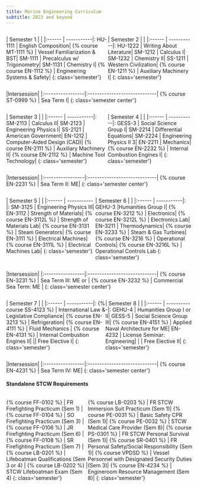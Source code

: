 ```yaml
---
title: Marine Engineering Curriculum
subtitle: 2023 and beyond
---
```


<div style='display:flex;' markdown=1>

| Semester 1  | |
|:------ | -----------|:
HU-1111  |  English Composition|
{% course MT-1111 %} |  Vessel Familiarization & BST|
SM-1111  |  Precalculus w/ Trigonometry|
SM-1131  |  Chemistry I|
{% course EN-1112 %} |  Engineering Systems & Safety|
{: class='semester'}


| Semester 2 | |
|:------ | -----------|:
HU-1222  |  Writing About Literature|
SM-1212  |  Calculus I|
SM-1232  |  Chemistry II|
SS-1211  |  Western Civilization|
{% course EN-1211 %} |  Auxiliary Machinery I|
{: class='semester'}

</div>

|Intersession|
|:-----------------|:-----------------------------|
{% course ST-0999 %} |  Sea Term I|
{: class='semester center'}

<div style='display:flex;' markdown=1>

| Semester 3 | |
|:------ | -----------|:
SM-2113  |  Calculus II|
SM-2123  |  Engineering Physics I|
SS-2121  |  American Government|
EN-1212  |  Computer-Aided Design (CAD)|
{% course EN-2111 %} |  Auxiliary Machinery II|
{% course EN-2112 %} |  Machine Tool Technology|
{: class='semester'}

| Semester 4 | |
|:------ | -----------|:
GESS-3 | Social Science Group I|
SM-2214  |  Differential Equations|
SM-2224  |  Engineering Physics II 3|
EN-2211  |  Mechanics|
{% course EN-2232 %} |  Internal Combustion Engines I|
{: class='semester'}

</div>

|Intersession|
|:-----------------|:-----------------------------|
{% course EN-2231 %} |  Sea Term II: ME|
{: class='semester center'}

<div style='display:flex;' markdown=1>

| Semester 5 | |
|:------ | -----------|:
SM-3125  |  Engineering Physics III|
EN-3112  |  Strength of Materials|
{% course EN-3112L %} |  Strength of Materials Lab|
{% course EN-3131 %} |  Steam Generators|
{% course EN-3111 %} |  Electrical Machines|
{% course EN-3111L %} |  Electrical Machines Lab|
{: class='semester'}


| Semester 6 | |
|:------ | -----------|:
GEHU-3  |Humanities Group I|
{% course EN-3212 %} |  Electronics|
{% course EN-3212L %} |  Electronics Lab|
EN-3211  |  Thermodynamics|
{% course EN-3233 %}  |  Steam & Gas Turbines|
{% course EN-3216 %}  |  Operational Controls|
{% course EN-3216L %} |  Operational Controls Lab
{: class='semester'}

</div>


|Intersession|
|:-----------------|:-----------------------------|
{% course EN-3231 %} |  Sea Term III: ME or |
{% course EN-3232 %} |  Commercial Sea Term: ME |
{: class='semester center'}

<div style='display:flex;' markdown=1>

| Semester 7 | |
|:------ | -----------|:
{% course SS-4123 %} |  International Law & Legislative Compliance|
{% course EN-3213 %} |  Refrigeration|
{% course EN-4111 %} |  Fluid Mechanics |
{% course EN-4131 %} |  Internal Combustion Engines II|
|| Free Elective I|
{: class='semester'}


| Semester 8 | |
|:------ | -----------|:
GEHU-4 | Humanities Group I or II|
GESS-5 | Social Science Group III|
{% course EN-4151 %} |  Applied Naval Architecture for ME|
EN-4232  |  License Seminar: Engineering|
| | Free Elective II|
{: class='semester'}

</div>

|Intersession|
|:-----------------|:-----------------------------|
{% course EN-4231 %} |  Sea Term IV: ME|
{: class='semester center'}



####  Standalone STCW Requirements

<div style='display:flex;' markdown=1>

{% course FF-0102 %} |  FR Firefighting Practicum (Sem 1) | 
{% course FF-0104 %} |  SO Firefighting Practicum (Sem 3) |
{% course FF-0106 %} |  JR Firefighting Practicum (Sem 6) |
{% course FF-0108 %} |  SR Firefighting Practicum (Sem 7) |
{% course LB-0201 %} |  Lifeboatman Qualifications (Sem 3 or 4) |
{% course LB-0202 %} |  STCW Lifeboatman Exam (Sem 4)
{: class='semester'}

{% course LB-0203 %}  |  FR STCW Immersion Suit Practicum (Sem 1)|
{% course PE-0031 %}  |  Basic Safety CPR (Sem 1)|
{% course PE-0032 %}  |  STCW Medical Care Provider (Sem 8)|
{% course PS-0301 %}  |  FR STCW Personal Survival (Sem 1)|
{% course SR-0401 %}  |  FR Personal Safety/Social Responsibility   (Sem 1)|
{% course VPDSD %}  |  Vessel Personnel with Designated Security Duties  (Sem 3)|
{% course EN-4234 %} | Engineroom Resource Management (Sem 8)|
{: class='semester'}

</div>
